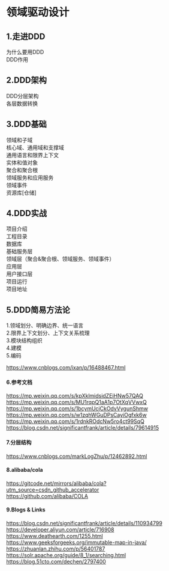 # 领域驱动设计  

## 1.走进DDD  

为什么要用DDD  
DDD作用  

## 2.DDD架构  

DDD分层架构  
各层数据转换  

## 3.DDD基础  

领域和子域  
核心域、通用域和支撑域  
通用语言和限界上下文  
实体和值对象  
聚合和聚合根  
领域服务和应用服务  
领域事件  
资源库[仓储]  

## 4.DDD实战  

项目介绍  
工程目录  
数据库  
基础服务层  
领域层（聚合&聚合根、领域服务、领域事件）  
应用层  
用户接口层  
项目运行  
项目地址  

## 5.DDD简易方法论  
1.领域划分、明确边界、统一语言  
2.限界上下文划分、上下文关系梳理  
3.模块结构组织  
4.建模  
5.编码  

<https://www.cnblogs.com/ixan/p/16488467.html>

#### 6.参考文档

<https://mp.weixin.qq.com/s/kpXklmidsidZEiHNw57QAQ>  
<https://mp.weixin.qq.com/s/MU1rqpQ1aA1p7OtXqVVwxQ>  
<https://mp.weixin.qq.com/s/1bcymUcjCkOdvVygunShmw>  
<https://mp.weixin.qq.com/s/w1zqhWGuDPsCayiOgfxk6w>  
<https://mp.weixin.qq.com/s/1rdnkROdcNw5ro4ct99SqQ>  
<https://blog.csdn.net/significantfrank/article/details/79614915>  

#### 7.分层结构

<https://www.cnblogs.com/markLogZhu/p/12462892.html>

#### 8.alibaba/cola

<https://gitcode.net/mirrors/alibaba/cola?utm_source=csdn_github_accelerator>  
<https://github.com/alibaba/COLA>  

#### 9.Blogs & Links

<https://blog.csdn.net/significantfrank/article/details/110934799>  
<https://developer.aliyun.com/article/716908>  
<https://www.deathearth.com/1255.html>  
<https://www.geeksforgeeks.org/immutable-map-in-java/>  
<https://zhuanlan.zhihu.com/p/56401787>  
<https://solr.apache.org/guide/8_1/searching.html>  
<https://blog.51cto.com/dechen/2797400>  
